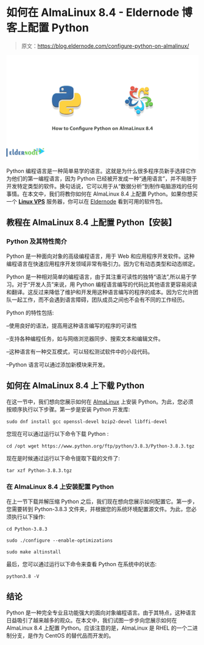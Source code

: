 # 如何在 AlmaLinux 8.4 - Eldernode 博客上配置 Python

> 原文：<https://blog.eldernode.com/configure-python-on-almalinux/>

![How to Configure Python on AlmaLinux 8.4](img/104f012ae76f7b301d0ae47643ad3339.png)

Python 编程语言是一种简单易学的语言。这就是为什么很多程序员新手选择它作为他们的第一编程语言，因为 Python 已经被开发成一种“通用语言”，并不局限于开发特定类型的软件。换句话说，它可以用于从“数据分析”到制作电脑游戏的任何事情。在本文中，我们将教你如何在 AlmaLinux 8.4 上配置 Python。如果你想买一个 [**Linux VPS**](https://eldernode.com/linux-vps/) 服务器，你可以在 [Eldernode](https://eldernode.com/) 看到可用的软件包。

## **教程在 AlmaLinux 8.4 上配置 Python【安装】**

### **Python 及其特性简介**

Python 是一种面向对象的高级编程语言，用于 Web 和应用程序开发软件。这种编程语言在快速应用程序开发领域非常有吸引力。因为它有动态类型和动态绑定。

Python 是一种相对简单的编程语言，由于其注重可读性的独特“语法”,所以易于学习。对于“开发人员”来说，用 Python 编程语言编写的代码比其他语言更容易阅读和翻译。这反过来降低了维护和开发用这种语言编写的程序的成本。因为它允许团队一起工作，而不会遇到语言障碍，团队成员之间也不会有不同的工作经历。

Python 的特性包括:

–使用良好的语法，提高用这种语言编写的程序的可读性

–支持各种编程任务，如与网络浏览器同步、搜索文本和编辑文件。

–这种语言有一种交互模式，可以轻松测试软件中的小段代码。

–Python 语言可以通过添加新模块来开发。

## **如何在 AlmaLinux 8.4 上下载 Python**

在这一节中，我们想向您展示如何在 [AlmaLinux](https://blog.eldernode.com/install-and-use-almalinux/) 上安装 Python。为此，您必须按顺序执行以下步骤。第一步是安装 Python 开发库:

```
sudo dnf install gcc openssl-devel bzip2-devel libffi-devel
```

您现在可以通过运行以下命令下载 Python :

```
cd /opt wget https://www.python.org/ftp/python/3.8.3/Python-3.8.3.tgz
```

现在是时候通过运行以下命令提取下载的文件了:

```
tar xzf Python-3.8.3.tgz
```

### **在 AlmaLinux 8.4 上安装配置 Python**

在上一节下载并解压缩 Python 之后，我们现在想向您展示如何配置它。第一步，您需要转到 Python-3.8.3 文件夹，并根据您的系统环境配置源文件。为此，您必须执行以下操作:

```
cd Python-3.8.3
```

```
sudo ./configure --enable-optimizations
```

```
sudo make altinstall
```

最后，您可以通过运行以下命令来查看 Python 在系统中的状态:

```
python3.8 -V
```

## 结论

Python 是一种完全专业且功能强大的面向对象编程语言。由于其特点，这种语言日益吸引了越来越多的观众。在本文中，我们试图一步步向您展示如何在 AlmaLinux 8.4 上配置 Python。应该注意的是，AlmaLinux 是 RHEL 的一个二进制分支，是作为 CentOS 的替代品而开发的。